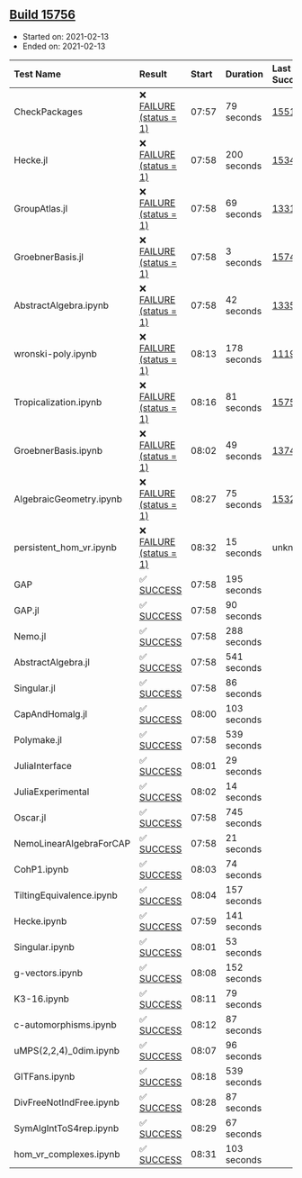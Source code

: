 ## [Build 15756](https://oscarci.mathematik.uni-kl.de/job/oscar/15756/)

* Started on: 2021-02-13
* Ended on: 2021-02-13

| Test Name    | Result | Start | Duration | Last Success | First Failure |
|:-------------|:-------|:------|:---------|:-------------|:--------------|
| CheckPackages | ❌ [FAILURE (status = 1)](https://oscarci.mathematik.uni-kl.de/job/oscar/15756/artifact/logs/build-15756/CheckPackages.log) | 07:57 | 79 seconds | [15514](https://oscarci.mathematik.uni-kl.de/job/oscar/15514/) | [15515](https://oscarci.mathematik.uni-kl.de/job/oscar/15515/) |
| Hecke.jl | ❌ [FAILURE (status = 1)](https://oscarci.mathematik.uni-kl.de/job/oscar/15756/artifact/logs/build-15756/Hecke.jl.log) | 07:58 | 200 seconds | [15344](https://oscarci.mathematik.uni-kl.de/job/oscar/15344/) | [15348](https://oscarci.mathematik.uni-kl.de/job/oscar/15348/) |
| GroupAtlas.jl | ❌ [FAILURE (status = 1)](https://oscarci.mathematik.uni-kl.de/job/oscar/15756/artifact/logs/build-15756/GroupAtlas.jl.log) | 07:58 | 69 seconds | [13311](https://oscarci.mathematik.uni-kl.de/job/oscar/13311/) | [13312](https://oscarci.mathematik.uni-kl.de/job/oscar/13312/) |
| GroebnerBasis.jl | ❌ [FAILURE (status = 1)](https://oscarci.mathematik.uni-kl.de/job/oscar/15756/artifact/logs/build-15756/GroebnerBasis.jl.log) | 07:58 | 3 seconds | [15745](https://oscarci.mathematik.uni-kl.de/job/oscar/15745/) | [15746](https://oscarci.mathematik.uni-kl.de/job/oscar/15746/) |
| AbstractAlgebra.ipynb | ❌ [FAILURE (status = 1)](https://oscarci.mathematik.uni-kl.de/job/oscar/15756/artifact/logs/build-15756/AbstractAlgebra.ipynb.log) | 07:58 | 42 seconds | [13355](https://oscarci.mathematik.uni-kl.de/job/oscar/13355/) | [13356](https://oscarci.mathematik.uni-kl.de/job/oscar/13356/) |
| wronski-poly.ipynb | ❌ [FAILURE (status = 1)](https://oscarci.mathematik.uni-kl.de/job/oscar/15756/artifact/logs/build-15756/wronski-poly.ipynb.log) | 08:13 | 178 seconds | [11192](https://oscarci.mathematik.uni-kl.de/job/oscar/11192/) | [11193](https://oscarci.mathematik.uni-kl.de/job/oscar/11193/) |
| Tropicalization.ipynb | ❌ [FAILURE (status = 1)](https://oscarci.mathematik.uni-kl.de/job/oscar/15756/artifact/logs/build-15756/Tropicalization.ipynb.log) | 08:16 | 81 seconds | [15755](https://oscarci.mathematik.uni-kl.de/job/oscar/15755/) | [15756](https://oscarci.mathematik.uni-kl.de/job/oscar/15756/) |
| GroebnerBasis.ipynb | ❌ [FAILURE (status = 1)](https://oscarci.mathematik.uni-kl.de/job/oscar/15756/artifact/logs/build-15756/GroebnerBasis.ipynb.log) | 08:02 | 49 seconds | [13748](https://oscarci.mathematik.uni-kl.de/job/oscar/13748/) | [13749](https://oscarci.mathematik.uni-kl.de/job/oscar/13749/) |
| AlgebraicGeometry.ipynb | ❌ [FAILURE (status = 1)](https://oscarci.mathematik.uni-kl.de/job/oscar/15756/artifact/logs/build-15756/AlgebraicGeometry.ipynb.log) | 08:27 | 75 seconds | [15322](https://oscarci.mathematik.uni-kl.de/job/oscar/15322/) | [15323](https://oscarci.mathematik.uni-kl.de/job/oscar/15323/) |
| persistent_hom_vr.ipynb | ❌ [FAILURE (status = 1)](https://oscarci.mathematik.uni-kl.de/job/oscar/15756/artifact/logs/build-15756/persistent_hom_vr.ipynb.log) | 08:32 | 15 seconds | unknown | unknown |
| GAP | ✅ [SUCCESS](https://oscarci.mathematik.uni-kl.de/job/oscar/15756/artifact/logs/build-15756/GAP.log) | 07:58 | 195 seconds |  |  |
| GAP.jl | ✅ [SUCCESS](https://oscarci.mathematik.uni-kl.de/job/oscar/15756/artifact/logs/build-15756/GAP.jl.log) | 07:58 | 90 seconds |  |  |
| Nemo.jl | ✅ [SUCCESS](https://oscarci.mathematik.uni-kl.de/job/oscar/15756/artifact/logs/build-15756/Nemo.jl.log) | 07:58 | 288 seconds |  |  |
| AbstractAlgebra.jl | ✅ [SUCCESS](https://oscarci.mathematik.uni-kl.de/job/oscar/15756/artifact/logs/build-15756/AbstractAlgebra.jl.log) | 07:58 | 541 seconds |  |  |
| Singular.jl | ✅ [SUCCESS](https://oscarci.mathematik.uni-kl.de/job/oscar/15756/artifact/logs/build-15756/Singular.jl.log) | 07:58 | 86 seconds |  |  |
| CapAndHomalg.jl | ✅ [SUCCESS](https://oscarci.mathematik.uni-kl.de/job/oscar/15756/artifact/logs/build-15756/CapAndHomalg.jl.log) | 08:00 | 103 seconds |  |  |
| Polymake.jl | ✅ [SUCCESS](https://oscarci.mathematik.uni-kl.de/job/oscar/15756/artifact/logs/build-15756/Polymake.jl.log) | 07:58 | 539 seconds |  |  |
| JuliaInterface | ✅ [SUCCESS](https://oscarci.mathematik.uni-kl.de/job/oscar/15756/artifact/logs/build-15756/JuliaInterface.log) | 08:01 | 29 seconds |  |  |
| JuliaExperimental | ✅ [SUCCESS](https://oscarci.mathematik.uni-kl.de/job/oscar/15756/artifact/logs/build-15756/JuliaExperimental.log) | 08:02 | 14 seconds |  |  |
| Oscar.jl | ✅ [SUCCESS](https://oscarci.mathematik.uni-kl.de/job/oscar/15756/artifact/logs/build-15756/Oscar.jl.log) | 07:58 | 745 seconds |  |  |
| NemoLinearAlgebraForCAP | ✅ [SUCCESS](https://oscarci.mathematik.uni-kl.de/job/oscar/15756/artifact/logs/build-15756/NemoLinearAlgebraForCAP.log) | 07:58 | 21 seconds |  |  |
| CohP1.ipynb | ✅ [SUCCESS](https://oscarci.mathematik.uni-kl.de/job/oscar/15756/artifact/logs/build-15756/CohP1.ipynb.log) | 08:03 | 74 seconds |  |  |
| TiltingEquivalence.ipynb | ✅ [SUCCESS](https://oscarci.mathematik.uni-kl.de/job/oscar/15756/artifact/logs/build-15756/TiltingEquivalence.ipynb.log) | 08:04 | 157 seconds |  |  |
| Hecke.ipynb | ✅ [SUCCESS](https://oscarci.mathematik.uni-kl.de/job/oscar/15756/artifact/logs/build-15756/Hecke.ipynb.log) | 07:59 | 141 seconds |  |  |
| Singular.ipynb | ✅ [SUCCESS](https://oscarci.mathematik.uni-kl.de/job/oscar/15756/artifact/logs/build-15756/Singular.ipynb.log) | 08:01 | 53 seconds |  |  |
| g-vectors.ipynb | ✅ [SUCCESS](https://oscarci.mathematik.uni-kl.de/job/oscar/15756/artifact/logs/build-15756/g-vectors.ipynb.log) | 08:08 | 152 seconds |  |  |
| K3-16.ipynb | ✅ [SUCCESS](https://oscarci.mathematik.uni-kl.de/job/oscar/15756/artifact/logs/build-15756/K3-16.ipynb.log) | 08:11 | 79 seconds |  |  |
| c-automorphisms.ipynb | ✅ [SUCCESS](https://oscarci.mathematik.uni-kl.de/job/oscar/15756/artifact/logs/build-15756/c-automorphisms.ipynb.log) | 08:12 | 87 seconds |  |  |
| uMPS(2,2,4)_0dim.ipynb | ✅ [SUCCESS](https://oscarci.mathematik.uni-kl.de/job/oscar/15756/artifact/logs/build-15756/uMPS-2-2-4-_0dim.ipynb.log) | 08:07 | 96 seconds |  |  |
| GITFans.ipynb | ✅ [SUCCESS](https://oscarci.mathematik.uni-kl.de/job/oscar/15756/artifact/logs/build-15756/GITFans.ipynb.log) | 08:18 | 539 seconds |  |  |
| DivFreeNotIndFree.ipynb | ✅ [SUCCESS](https://oscarci.mathematik.uni-kl.de/job/oscar/15756/artifact/logs/build-15756/DivFreeNotIndFree.ipynb.log) | 08:28 | 87 seconds |  |  |
| SymAlgIntToS4rep.ipynb | ✅ [SUCCESS](https://oscarci.mathematik.uni-kl.de/job/oscar/15756/artifact/logs/build-15756/SymAlgIntToS4rep.ipynb.log) | 08:29 | 67 seconds |  |  |
| hom_vr_complexes.ipynb | ✅ [SUCCESS](https://oscarci.mathematik.uni-kl.de/job/oscar/15756/artifact/logs/build-15756/hom_vr_complexes.ipynb.log) | 08:31 | 103 seconds |  |  |
